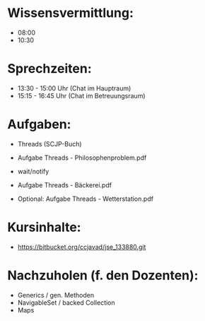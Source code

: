 # Wissensvermittlung:
- 08:00
- 10:30

# Sprechzeiten:
- 13:30 - 15:00 Uhr (Chat im Hauptraum)
- 15:15 - 16:45 Uhr (Chat im Betreuungsraum)

# Aufgaben:
- Threads (SCJP-Buch)
- Aufgabe Threads - Philosophenproblem.pdf
- wait/notify

- Aufgabe Threads - Bäckerei.pdf
- Optional: Aufgabe Threads - Wetterstation.pdf

# Kursinhalte:
- https://bitbucket.org/ccjavad/jse_133880.git

# Nachzuholen (f. den Dozenten):
- Generics / gen. Methoden
- NavigableSet / backed Collection
- Maps
